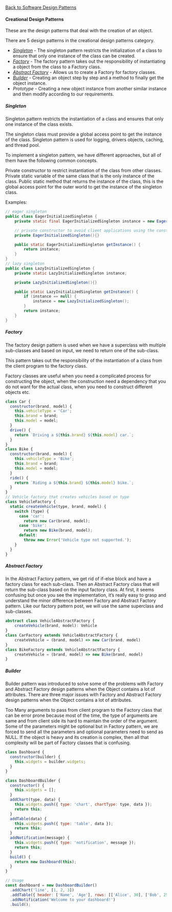 [Back to Software Design Patterns](05-software-design-patterns.md)

#### Creational Design Patterns

These are the design patterns that deal with the creation of an object.

There are 5 design patterns in the creational design patterns category.

- [_Singleton_](#singleton) - The singleton pattern restricts the initialization of a class to ensure that only one instance of the class can be created.
- [_Factory_](#factory) - The factory pattern takes out the responsibility of instantiating a object from the class to a Factory class.
- [_Abstract Factory_](#abstract-factory) - Allows us to create a Factory for factory classes.
- [_Builder_](#builder) - Creating an object step by step and a method to finally get the object instance.
- _Prototype_ - Creating a new object instance from another similar instance and then modify according to our requirements.

##### Singleton

Singleton pattern restricts the instantiation of a class and ensures that only one instance of the class exists.

The singleton class must provide a global access point to get the instance of the class.
Singleton pattern is used for logging, drivers objects, caching, and thread pool.

To implement a singleton pattern, we have different approaches, but all of them have the following common concepts.

Private constructor to restrict instantiation of the class from other classes.
Private static variable of the same class that is the only instance of the class.
Public static method that returns the instance of the class, this is the global access point for the outer world to get the instance of the singleton class.

Examples:

```JAVA
// eager singleton
public class EagerInitializedSingleton {
    private static final EagerInitializedSingleton instance = new EagerInitializedSingleton();

    // private constructor to avoid client applications using the constructor
    private EagerInitializedSingleton(){}

    public static EagerInitializedSingleton getInstance() {
        return instance;
    }
}
// lazy singleton
public class LazyInitializedSingleton {
    private static LazyInitializedSingleton instance;

    private LazyInitializedSingleton(){}

    public static LazyInitializedSingleton getInstance() {
        if (instance == null) {
            instance = new LazyInitializedSingleton();
        }
        return instance;
    }
}
```

##### Factory

The factory design pattern is used when we have a superclass with multiple sub-classes and based on input, we need to return one of the sub-class.

This pattern takes out the responsibility of the instantiation of a class from the client program to the factory class.

Factory classes are useful when you need a complicated process for constructing the object, when the construction need a dependency that you do not want for the actual class, when you need to construct different objects etc.

```JavaScript
class Car {
  constructor(brand, model) {
    this.vehicleType = 'Car';
    this.brand = brand;
    this.model = model;
  }
  drive() {
    return `Driving a ${this.brand} ${this.model} car.`;
  }
}
class Bike {
  constructor(brand, model) {
    this.vehicleType = 'Bike';
    this.brand = brand;
    this.model = model;
  }
  ride() {
    return `Riding a ${this.brand} ${this.model} bike.`;
  }
}
// Vehicle factory that creates vehicles based on type
class VehicleFactory {
  static createVehicle(type, brand, model) {
    switch (type) {
      case 'car':
        return new Car(brand, model);
      case 'bike':
        return new Bike(brand, model);
      default:
        throw new Error('Vehicle type not supported.');
    }
  }
}
```

##### Abstract Factory

In the Abstract Factory pattern, we get rid of if-else block and have a factory class for each sub-class. Then an Abstract Factory class that will return the sub-class based on the input factory class. At first, it seems confusing but once you see the implementation, it’s really easy to grasp and understand the minor difference between Factory and Abstract Factory pattern. Like our factory pattern post, we will use the same superclass and sub-classes.

```TypeScript
abstract class VehicleAbstractFactory {
    createVehicle(brand, model): Vehicle
}
class CarFactory extends VehicleAbstractFactory {
    createVehicle = (brand, model) => new Car(brand, model)
}
class BikeFactory extends VehicleAbstractFactory {
    createVehicle = (brand, model) => new Bike(brand, model)
}

```

##### Builder

Builder pattern was introduced to solve some of the problems with Factory and Abstract Factory design patterns when the Object contains a lot of attributes. There are three major issues with Factory and Abstract Factory design patterns when the Object contains a lot of attributes.

Too Many arguments to pass from client program to the Factory class that can be error prone because most of the time, the type of arguments are same and from client side its hard to maintain the order of the argument.
Some of the parameters might be optional but in Factory pattern, we are forced to send all the parameters and optional parameters need to send as NULL.
If the object is heavy and its creation is complex, then all that complexity will be part of Factory classes that is confusing.

```JavaScript
class Dashboard {
  constructor(builder) {
    this.widgets = builder.widgets;
  }
}

class DashboardBuilder {
  constructor() {
    this.widgets = [];
  }
  addChart(type, data) {
    this.widgets.push({ type: 'chart', chartType: type, data });
    return this;
  }
  addTable(data) {
    this.widgets.push({ type: 'table', data });
    return this;
  }
  addNotification(message) {
    this.widgets.push({ type: 'notification', message });
    return this;
  }
  build() {
    return new Dashboard(this);
  }
}

// Usage
const dashboard = new DashboardBuilder()
  .addChart('line', [1, 2, 3])
  .addTable({ header: ['Name', 'Age'], rows: [['Alice', 30], ['Bob', 25]] })
  .addNotification('Welcome to your dashboard!')
  .build();
```
